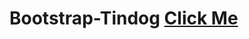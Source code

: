 # Bootstrap-Tindog <a href="https://vishal-sharma-rattan.github.io/Bootstrap-Tindog/"> Click Me</p>

